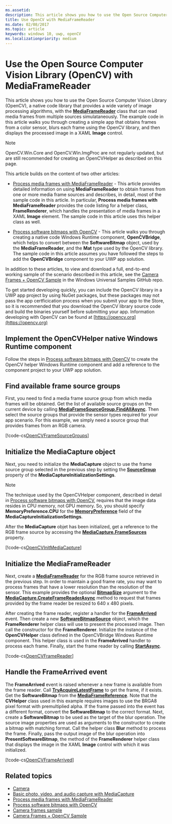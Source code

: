 ```yaml
---
ms.assetid: 
description: This article shows you how to use the Open Source Computer Vision Library (OpenCV) with the MediaFrameReader class.
title: Use OpenCV with MediaFrameReader
ms.date: 02/08/2017
ms.topic: article
keywords: windows 10, uwp, openCV
ms.localizationpriority: medium
---
```

# Use the Open Source Computer Vision Library (OpenCV) with MediaFrameReader

This article shows you how to use the Open Source Computer Vision Library (OpenCV), a native code library that provides a wide variety of image processing algorithms, with the [**MediaFrameReader**](https://docs.microsoft.com/uwp/api/Windows.Media.Capture.Frames.MediaFrameReader) class that can read media frames from multiple sources simulataneously. The example code in this article walks you through creating a simple app that obtains frames from a color sensor, blurs each frame using the OpenCV library, and then displays the processed image in a XAML **Image** control. 

>[!NOTE]
>OpenCV.Win.Core and OpenCV.Win.ImgProc are not regularly updated, but are still recommended for creating an OpenCVHelper as described on this page.

This article builds on the content of two other articles:

* [Process media frames with MediaFrameReader](process-media-frames-with-mediaframereader.md) - This article provides detailed information on using **MediaFrameReader** to obtain frames from one or more media frame sources and describes, in detail, most of the sample code in this article. In particular, **Process media frames with MediaFrameReader** provides the code listing for a helper class, **FrameRenderer**, which handles the presentation of media frames in a XAML **Image** element. The sample code in this article uses this helper class as well.

* [Process software bitmaps with OpenCV](process-software-bitmaps-with-opencv.md) - This article walks you through creating a native code Windows Runtime component, **OpenCVBridge**, which helps to convert between the **SoftwareBitmap** object, used by the **MediaFrameReader**,  and the **Mat** type used by the OpenCV library. The sample code in this article assumes you have followed the steps to add the **OpenCVBridge** component to your UWP app solution.

In addition to these articles, to view and download a full, end-to-end working sample of the scenario described in this article, see the [Camera Frames + OpenCV Sample](https://go.microsoft.com/fwlink/?linkid=854003) in the Windows Universal Samples GitHub repo.

To get started developing quickly, you can include the OpenCV library in a UWP app project by using NuGet packages, but these packages may not pass the app certficication process when you submit your app to the Store, so it is recommended that you download the OpenCV library source code and build the binaries yourself before submitting your app. Information developing with OpenCV can be found at [https://opencv.org](https://opencv.org)


## Implement the OpenCVHelper native Windows Runtime component
Follow the steps in [Process software bitmaps with OpenCV](process-software-bitmaps-with-opencv.md) to create the OpenCV helper Windows Runtime component and add a reference to the component project to your UWP app solution.

## Find available frame source groups
First, you need to find a media frame source group from which media frames will be obtained. Get the list of available source groups on the current device by calling **[MediaFrameSourceGroup.FindAllAsync](https://docs.microsoft.com/uwp/api/windows.media.capture.frames.mediaframesourcegroup.FindAllAsync)**. Then select the source groups that provide the sensor types required for your app scenario. For this example, we simply need a source group that provides frames from an RGB camera.

[!code-cs[OpenCVFrameSourceGroups](./code/Frames_Win10/Frames_Win10/MainPage.OpenCV.xaml.cs#SnippetOpenCVFrameSourceGroups)]

## Initialize the MediaCapture object
Next, you need to initialize the **MediaCapture** object to use the frame source group selected in the previous step by setting the **[SourceGroup](https://docs.microsoft.com/uwp/api/windows.media.capture.mediacaptureinitializationsettings.SourceGroup)** property of the **MediaCaptureInitializationSettings**.

> [!NOTE] 
> The technique used by the OpenCVHelper component, described in detail in [Process software bitmaps with OpenCV](process-software-bitmaps-with-opencv.md), requires that the image data resides in CPU memory, not GPU memory. So, you should specify **MemoryPreference.CPU** for the **[MemoryPreference](https://docs.microsoft.com/uwp/api/windows.media.capture.mediacaptureinitializationsettings.MemoryPreference)** field of the **MediaCaptureInitializationSettings**.

After the **MediaCapture** objet has been initialized, get a reference to the RGB frame source by accessing the **[MediaCapture.FrameSources](https://docs.microsoft.com/uwp/api/windows.media.capture.mediacapture.FrameSources)** property.

[!code-cs[OpenCVInitMediaCapture](./code/Frames_Win10/Frames_Win10/MainPage.OpenCV.xaml.cs#SnippetOpenCVInitMediaCapture)]

## Initialize the MediaFrameReader
Next, create a [**MediaFrameReader**](https://docs.microsoft.com/uwp/api/Windows.Media.Capture.Frames.MediaFrameReader) for the RGB frame source retrieved in the previous step. In order to maintain a good frame rate, you may want to process frames that have a lower resolution than the resolution of the sensor. This example provides the optional **[BitmapSize](https://docs.microsoft.com/uwp/api/windows.graphics.imaging.bitmapsize)** argument to the **[MediaCapture.CreateFrameReaderAsync](https://docs.microsoft.com/uwp/api/windows.media.capture.mediacapture.createframereaderasync)** method to request that frames provided by the frame reader be resized to 640 x 480 pixels.

After creating the frame reader, register a handler for the **[FrameArrived](https://docs.microsoft.com/uwp/api/windows.media.capture.frames.mediaframereader.FrameArrived)** event. Then create a new **[SoftwareBitmapSource](https://docs.microsoft.com/uwp/api/windows.ui.xaml.media.imaging.softwarebitmapsource)** object, which the **FrameRenderer** helper class will use to present the processed image. Then call the constructor for the **FrameRenderer**. Initialize the instance of the **OpenCVHelper** class defined in the OpenCVBridge Windows Runtime component. This helper class is used in the **FrameArrived** handler to process each frame. Finally, start the frame reader by calling **[StartAsync](https://docs.microsoft.com/uwp/api/windows.media.capture.frames.mediaframereader.StartAsync)**.

[!code-cs[OpenCVFrameReader](./code/Frames_Win10/Frames_Win10/MainPage.OpenCV.xaml.cs#SnippetOpenCVFrameReader)]


## Handle the FrameArrived event
The **FrameArrived** event is raised whenever a new frame is available from the frame reader. Call **[TryAcquireLatestFrame](https://docs.microsoft.com/uwp/api/windows.media.capture.frames.mediaframereader.TryAcquireLatestFrame)** to get the frame, if it exists. Get the **SoftwareBitmap** from the **[MediaFrameReference](https://docs.microsoft.com/uwp/api/windows.media.capture.frames.mediaframereference)**. Note that the **CVHelper** class used in this example requires images to use the BRGA8 pixel format with premultiplied alpha. If the frame passed into the event has a different format, convert the **SoftwareBitmap** to the correct format. Next, create a **SoftwareBitmap** to be used as the target of the blur operation. The source image properties are used as arguments to the constructor to create a bitmap with matching format. Call the helper class **Blur** method to process the frame. Finally, pass the output image of the blur operation into **PresentSoftwareBitmap**, the method of the **FrameRenderer** helper class that displays the image in the XAML **Image** control with which it was initialized.

[!code-cs[OpenCVFrameArrived](./code/Frames_Win10/Frames_Win10/MainPage.OpenCV.xaml.cs#SnippetOpenCVFrameArrived)]

## Related topics

* [Camera](camera.md)
* [Basic photo, video, and audio capture with MediaCapture](basic-photo-video-and-audio-capture-with-MediaCapture.md)
* [Process media frames with MediaFrameReader](process-media-frames-with-mediaframereader.md)
* [Process software bitmaps with OpenCV](process-software-bitmaps-with-opencv.md)
* [Camera frames sample](https://go.microsoft.com/fwlink/?LinkId=823230)
* [Camera Frames + OpenCV Sample](https://go.microsoft.com/fwlink/?linkid=854003)
 

 




